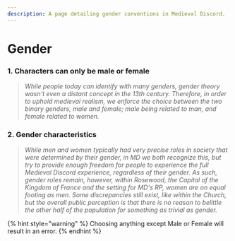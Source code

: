 ```yaml
---
description: A page detailing gender conventions in Medieval Discord.
---
```


# Gender

### 1. **Characters can only be male or female**

> _While people today can identify with many genders, gender theory wasn't even a distant concept in the 13th century. Therefore, in order to uphold medieval realism, we enforce the choice between the two binary genders, male and female; male being related to man, and female related to women._

### 2. Gender characteristics

> _While men and women typically had very precise roles in society that were determined by their gender, in MD we both recognize this, but try to provide enough freedom for people to experience the full Medieval Discord experience, regardless of their gender. As such, gender roles remain, however, within Rosewood, the Capital of the Kingdom of France and the setting for MD's RP, women are on equal footing as men. Some discrepancies still exist, like within the Church, but the overall public perception is that there is no reason to belittle the other half of the population for something as trivial as gender._

{% hint style="warning" %}
Choosing anything except Male or Female will result in an error.
{% endhint %}

